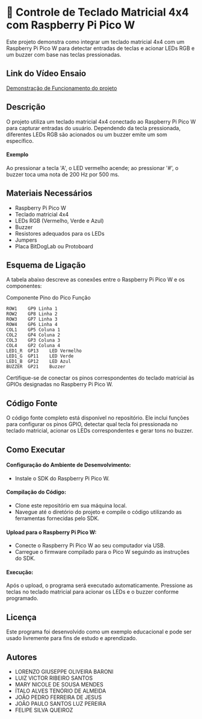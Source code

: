
# 🚀 Controle de Teclado Matricial 4x4 com Raspberry Pi Pico W

Este projeto demonstra como integrar um teclado matricial 4x4 com um Raspberry Pi Pico W para detectar entradas de teclas e acionar LEDs RGB e um buzzer com base nas teclas pressionadas.

## Link do Vídeo Ensaio

[Demonstração de Funcionamento do projeto](https://www.youtube.com/watch?v=-MSzEE1RgBY)

## Descrição

O projeto utiliza um teclado matricial 4x4 conectado ao Raspberry Pi Pico W para capturar entradas do usuário. Dependendo da tecla pressionada, diferentes LEDs RGB são acionados ou um buzzer emite um som específico. 
#### Exemplo 
Ao pressionar a tecla 'A', o LED vermelho acende; ao pressionar '#', o buzzer toca uma nota de 200 Hz por 500 ms.

## Materiais Necessários

- Raspberry Pi Pico W
- Teclado matricial 4x4
- LEDs RGB (Vermelho, Verde e Azul)
- Buzzer
- Resistores adequados para os LEDs
- Jumpers
- Placa BitDogLab ou Protoboard
  
## Esquema de Ligação

A tabela abaixo descreve as conexões entre o Raspberry Pi Pico W e os componentes:

Componente	Pino do Pico	Função
```
ROW1	GP9	Linha 1
ROW2	GP8	Linha 2
ROW3	GP7	Linha 3
ROW4	GP6	Linha 4
COL1	GP5	Coluna 1
COL2	GP4	Coluna 2
COL3	GP3	Coluna 3
COL4	GP2	Coluna 4
LED1_R	GP13	LED Vermelho
LED1_G	GP11	LED Verde
LED1_B	GP12	LED Azul
BUZZER	GP21	Buzzer
```

Certifique-se de conectar os pinos correspondentes do teclado matricial às GPIOs designadas no Raspberry Pi Pico W.

## Código Fonte

O código fonte completo está disponível no repositório. Ele inclui funções para configurar os pinos GPIO, detectar qual tecla foi pressionada no teclado matricial, acionar os LEDs correspondentes e gerar tons no buzzer.

## Como Executar

#### Configuração do Ambiente de Desenvolvimento:

- Instale o SDK do Raspberry Pi Pico W.

#### Compilação do Código:

- Clone este repositório em sua máquina local.
- Navegue até o diretório do projeto e compile o código utilizando as ferramentas fornecidas pelo SDK.

#### Upload para o Raspberry Pi Pico W:

- Conecte o Raspberry Pi Pico W ao seu computador via USB.
- Carregue o firmware compilado para o Pico W seguindo as instruções do SDK.

#### Execução:

Após o upload, o programa será executado automaticamente.
Pressione as teclas no teclado matricial para acionar os LEDs e o buzzer conforme programado.

## Licença

Este programa foi desenvolvido como um exemplo educacional e pode ser usado livremente para fins de estudo e aprendizado.

## Autores

- LORENZO GIUSEPPE OLIVEIRA BARONI
- LUIZ VICTOR RIBEIRO SANTOS
- MARY NICOLE DE SOUSA MENDES
- ÍTALO ALVES TENÓRIO DE ALMEIDA
- JOÃO PEDRO FERREIRA DE JESUS
- JOÃO PAULO SANTOS LUZ PEREIRA
- FELIPE SILVA QUEIROZ
